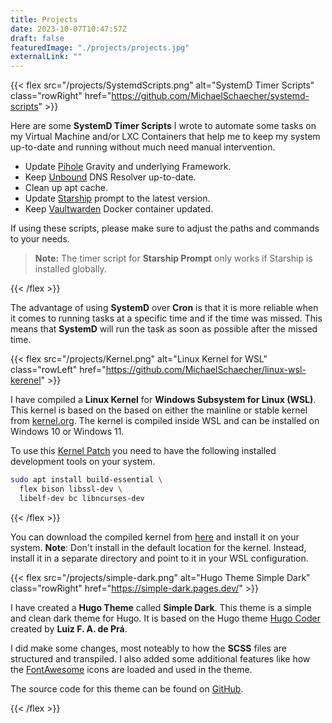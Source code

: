 ```yaml
---
title: Projects
date: 2023-10-07T10:47:57Z
draft: false
featuredImage: "./projects/projects.jpg"
externalLink: ""
---
```


{{< flex src="/projects/SystemdScripts.png" alt="SystemD Timer Scripts" class="rowRight"
href="https://github.com/MichaelSchaecher/systemd-scripts" >}}

Here are some **SystemD Timer Scripts** I wrote to automate some tasks on my Virtual Machine and/or LXC Containers that help me to keep my system up-to-date and running without much need manual intervention.

- Update [Pihole](https://pi-hole.net/) Gravity and underlying Framework.
- Keep [Unbound](https://nlnetlabs.nl/projects/unbound/about/) DNS Resolver up-to-date.
- Clean up apt cache.
- Update [Starship](https://starship.rs/) prompt to the latest version.
- Keep [Vaultwarden](https://hub.docker.com/r/vaultwarden/server) Docker container updated.

If using these scripts, please make sure to adjust the paths and commands to your needs.

> **Note:** The timer script for **Starship Prompt** only works if Starship is installed globally.

{{< /flex >}}

The advantage of using **SystemD** over **Cron** is that it is more reliable when it comes to running tasks at a specific time and if the time was missed. This means that **SystemD** will run the task as soon as possible after the missed time.

{{< flex src="/projects/Kernel.png" alt="Linux Kernel for WSL" class="rowLeft"
href="https://github.com/MichaelSchaecher/linux-wsl-kerenel" >}}

I have compiled a **Linux Kernel** for **Windows Subsystem for Linux (WSL)**. This kernel is based on the based on either the mainline or stable kernel from [kernel.org](https://www.kernel.org/). The kernel is compiled inside WSL and can be installed on Windows 10 or Windows 11.

To use this [Kernel Patch](https://github.com/MichaelSchaecher/wsl-kernel-patch) you need to have the following installed development tools on your system.

```bash
sudo apt install build-essential \
  flex bison libssl-dev \
  libelf-dev bc libncurses-dev
```

{{< /flex >}}

You can download the compiled kernel from [here](https://github.com/MichaelSchaecher/linux-wsl-kerenel/releases/tag/kernel-release) and install it on your system. **Note**: Don't install in the default location for the kernel. Instead, install it in a separate directory and point to it in your WSL configuration.

{{< flex src="/projects/simple-dark.png" alt="Hugo Theme Simple Dark" class="rowRight"
href="https://simple-dark.pages.dev/" >}}

I have created a **Hugo Theme** called **Simple Dark**. This theme is a simple and clean dark theme for Hugo. It is based on the Hugo theme [Hugo Coder](https://github.com/luizdepra/hugo-coder) created by **Luiz F. A. de Prá**.

I did make some changes, most noteably to how the **SCSS** files are structured and transpiled. I also added some additional features like how the [FontAwesome](https://fontawesome.com/) icons are loaded and used in the theme.

The source code for this theme can be found on [GitHub](https://github.com/MichaelSchaecher/simple-dark).

{{< /flex >}}
